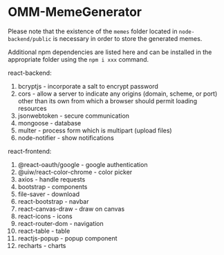 # OMM-MemeGenerator

Please note that the existence of the ```memes``` folder located in ```node-backend/public``` is necessary in order to store the generated memes.

Additional npm dependencies are listed here and can be installed in the appropriate folder using the ```npm i xxx``` command.

react-backend:
1. bcryptjs - incorporate a salt to encrypt password 
2. cors - allow a server to indicate any origins (domain, scheme, or port) other than its own from which a browser should permit loading resources
3. jsonwebtoken - secure communication
4. mongoose - database
5. multer - process form which is multipart (upload files)
6. node-notifier - show notifications

react-frontend:
1. @react-oauth/google - google authentication
2. @uiw/react-color-chrome - color picker
3. axios - handle requests
4. bootstrap - components
5. file-saver - download
6. react-bootstrap - navbar 
7. react-canvas-draw - draw on canvas 
8. react-icons - icons
9. react-router-dom - navigation
10. react-table - table
11. reactjs-popup - popup component
12. recharts - charts

